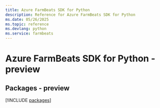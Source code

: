 ```yaml
---
title: Azure FarmBeats SDK for Python
description: Reference for Azure FarmBeats SDK for Python
ms.date: 05/26/2025
ms.topic: reference
ms.devlang: python
ms.service: farmbeats
---
```

# Azure FarmBeats SDK for Python - preview
## Packages - preview
[!INCLUDE [packages](farmbeats-index.md)]